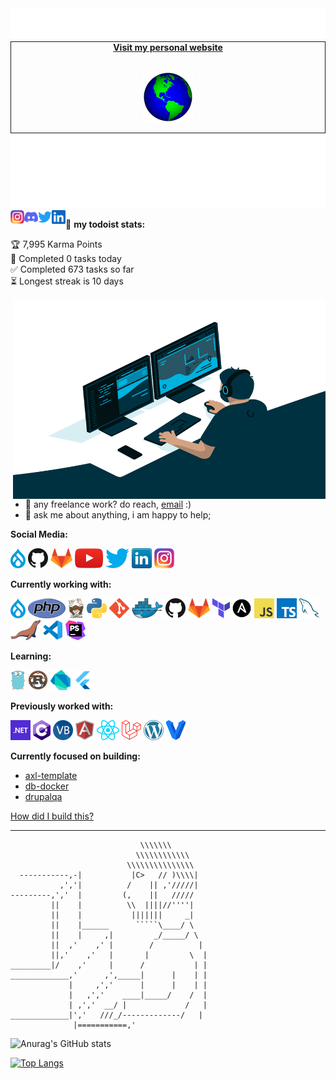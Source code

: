 <!-- <h1 style='text-align: center;'>Hi, I'm <a href="https://martin.dev">Martin</a> -->

<div align="center">
  <img height="50" alt="Hi, I´m Martin" src="images/personal_note.svg" />
  <br />
</div>

<!-- Social -->
<!-- <table width="100%" align="center"> -->
<!-- <tr> -->
<!-- <td align="center"> -->
<div style="text-align: center; border: 1px solid;">
<a href="https://brunnerliv.io">
<strong>Visit my personal website </strong>
<br />
<br />
<!-- <br /> -->

<p>

<img alt="Globe" height="80" src="images/globe.gif">
</a>
</p>
</div>
<!-- </td> -->

<!-- <td align="center">
<a href="https://www.youtube.com/watch?v=3YxaaGgTQYM&ab_channel=EvanescenceVEVO">
<strong>Listen to cool music</strong>
<br />
<br />


<p>
<img height="100" alt="Music" src="images/music.gif">
</a>
</p>

</td> -->
<!-- </tr> -->
<!-- </table> -->

<!-- <div align="center">
<a href="https://github.com/BrunnerLivio/brunnerlivio/issues/62#issuecomment-new"><img src="images/guestbook.svg"></a>
</div> -->

<!-- Guestbook -->
<!-- | Name | Date | Message |
|---|---|---|
| <a href="https://github.com/BrunnerLivio"><img width="24" src="https://avatars.githubusercontent.com/u/9899423?s=24&u=5d1170c99cdf11065093d124bd2c87ee1f3e097e&v=4" alt="BrunnerLivio" /> BrunnerLivio</a> |9/8/2022, 8:05:16 PM|@cheshire137 @tomthorogood Github employees in my Guestbook? Ok now it's the time for my elevator pitch.<br />WordArt support + Clippy as Github CoPilot. That is all I am asking for<br /><br /> @cheshire137 Is that some new Rammstein lyrics?|
| <a href="https://github.com/tomthorogood"><img width="24" src="https://avatars.githubusercontent.com/u/1092941?s=24&u=0f30db417b762baf0010806a0ced3c42fb0b06fc&v=4" alt="tomthorogood" /> tomthorogood</a> |9/8/2022, 7:39:23 PM|@BrunnerLivio i can't speak on behalf of the copilot folks, but i personally love this idea. clippy needs to make a comeback and copilot seems like a natural habitat 📎.<br />i was sampling random profiles to check for some things in the general user population when i found yours, thanks for the trip back through time!|
| <a href="https://github.com/cheshire137"><img width="24" src="https://avatars.githubusercontent.com/u/82317?s=24&u=fb33595002a6f7e10bea343b46debe5a506f549a&v=4" alt="cheshire137" /> cheshire137</a> |9/8/2022, 5:19:32 PM|I<br />I wrote<br />I wrote this<br />I wrote this to<br />I wrote this to take<br />I wrote this to take up<br />I wrote this to take up space.<br />Love your guestbook, btw|
| <a href="https://github.com/tomthorogood"><img width="24" src="https://avatars.githubusercontent.com/u/1092941?s=24&u=0f30db417b762baf0010806a0ced3c42fb0b06fc&v=4" alt="tomthorogood" /> tomthorogood</a> |9/8/2022, 5:13:56 PM|this is the greatest github profile i've ever seen.|
| <a href="https://github.com/LittleBamBoo166"><img width="24" src="https://avatars.githubusercontent.com/u/83818933?s=24&u=4772740b249f5557a9b6061586cb8eeffaf0ef8e&v=4" alt="LittleBamBoo166" /> LittleBamBoo166</a> |9/7/2022, 8:30:51 AM|Hi, I bring you some banana milkshake| -->
<!-- /Guestbook -->

<!-- Footer -->

<div align="center">

<img height="120" alt="Thanks for visiting me" width="100%" src="images/marquee.svg" />
<br />

<!-- ![Visitor Count](https://profile-counter.glitch.me/brunnerlivio/count.svg) -->

<!-- <img src="https://raw.githubusercontent.com/BrunnerLivio/brunnerlivio/master/images/notepad.gif" alt="Site created with Notepad" height="30" /> -->
<!-- "margin-right: whatever;" -->
<!-- <span>&nbsp;&nbsp;&nbsp;&nbsp;</span>
<img src="https://raw.githubusercontent.com/BrunnerLivio/brunnerlivio/master/images/ie_logo.gif" alt="Microsoft Internet Explorer" />
<span>&nbsp;&nbsp;&nbsp;&nbsp;</span>
<img src="https://raw.githubusercontent.com/BrunnerLivio/brunnerlivio/master/images/noframes.gif" alt="Microsoft Internet Explorer" /> -->

</div>

<!-- INSTAGRAM -->
<a href="https://www.instagram.com/abhisheknaiidu/">
  <img align="left" alt="Abhishek's Instagram" width="22px" src="icons/instagram.png" />
</a>

<!-- DISCORD -->
<a href="https://discord.gg/XTW52Kt">
  <img align="left" alt="Abhishek's Discord" width="22px" src="assets/discord.svg" />
</a>
<!-- Twitter -->
<a href="https://twitter.com/abhisheknaiidu">
  <img align="left" alt="Abhishek Naidu | Twitter" width="22px" src="assets/twitter.svg" />
</a>
<!-- linkedin -->
<a href="https://www.linkedin.com/in/abhisheknaiidu/">
  <img align="left" alt="Abhishek's LinkedIN" width="22px" src="assets/linkedin.svg" />
</a>
<!-- 
<h1 align="center">Hi, I'm <a href="https://martin.dev">Martin</a> 👋</h1>

<p align="center"> -->
<!--   <a href="https://github.com/peterthehan"><img alt="GitHub" title="GitHub" height="48" width="48" src="assets/github.svg"></a> -->
  <!-- <a href="https://www.linkedin.com/in/martin-arcos"><img alt="LinkedIn" title="LinkedIn" height="48" width="48" src="assets/linkedin.svg"></a> -->
<!--   <a href="https://www.npmjs.com/~peterthehan"><img alt="npm" title="npm" height="48" width="48" src="assets/npm.svg"></a> -->
</p>

<!-- <p align="center"> -->
<!--   <a href="https://discord.gg/WjEFnzC"><img alt="Discord" title="Discord" height="48" width="48" src="assets/discord.svg"></a> -->
<!--   <a href="https://twitter.com/PeterTheHan"><img alt="Twitter" title="Twitter" height="48" width="48" src="assets/twitter.svg"></a> -->
  <!-- <a href="https://youtube.com/channel/UC5QVwln-tycBa-CoB88a7wA"><img alt="YouTube" title="YouTube" height="48" width="48" src="assets/youtube.svg"></a> -->
<!-- </p> -->

<!-- ## Hello 👋 -->

<!-- My name is Martin, I´m fron Argentina and I'm studying university programmer analyst -->

<!-- ✨ I´m currently living in Trelew, Chubut, Argentina. -->

<!-- ✨ Developing a web portafolio -->

<!-- ## Contact -->

<!-- Find all of my socials and resume in my [website](https://linkbe.me/MartinArcos123_) -->

<!-- 💼 martinarcosvargas2@gmail.com -->
<!--
**cozakoo/cozakoo** is a ✨ _special_ ✨ repository because its `README.md` (this file) appears on your GitHub profile.

Here are some ideas to get you started:

- 🔭 I’m currently working on ...
- 🌱 I’m currently learning ...
- 👯 I’m looking to collaborate on ...
- 🤔 I’m looking for help with ...
- 💬 Ask me about ...
- 📫 How to reach me: ...
- 😄 Pronouns: ...
- ⚡ Fun fact: ...
-->

🚧 **my todoist stats:**

<!-- TODO-IST:START -->

🏆 7,995 Karma Points  
🌸 Completed 0 tasks today  
✅ Completed 673 tasks so far  
⏳ Longest streak is 10 days

<!-- TODO-IST:END -->

 <img align="right" alt="GIF" src="code.gif" width="500" height="320" />

- 💼 any freelance work? do reach, [email](mailto:abhishek.naidu@cred.club) :)
- 💬 ask me about anything, i am happy to help;

**Social Media:**

[![Drupal](icons/drupal.png)](https://www.drupal.org/u/hussainweb)
[![GitHub](icons/github.png)](https://github.com/hussainweb)
[![GitLab](icons/gitlab.png)](https://gitlab.com/hussainweb)
[![YouTube](icons/youtube.png)](https://youtube.com/user/hussainweb)
[![Twitter](icons/twitter.png)](https://twitter.com/hussainweb)
[![LinkedIn](icons/linkedin.png)](https://www.linkedin.com/in/hussainweb/)
[![Instagram](icons/instagram.png)](https://www.instagram.com/hussain.web/)

**Currently working with:**

<a href="https://www.drupal.org/" title="Drupal"><img src="icons/drupal.png" /></a>
<a href="https://www.php.net/" title="PHP"><img src="icons/php.png" /></a>
<a href="https://getcomposer.org/" title="Composer"><img src="icons/composer.png" /></a>
<a href="https://www.python.org/" title="Python"><img src="icons/python.png" /></a>
<a href="https://git-scm.com/" title="Git"><img src="icons/git.png" /></a>
<a href="https://www.docker.com/" title="Docker"><img src="icons/docker.png" /></a>
<a href="https://github.com/" title="GitHub"><img src="icons/github.png" /></a>
<a href="https://gitlab.com/" title="GitLab"><img src="icons/gitlab.png" /></a>
<a href="https://www.terraform.io/" title="Terraform"><img src="icons/terraform.png" /></a>
<a href="https://www.ansible.com/" title="Ansible"><img src="icons/ansible.png" /></a>
<a href="https://en.wikipedia.org/wiki/JavaScript" title="JavaScript"><img src="icons/javascript.png" /></a>
<a href="https://www.typescriptlang.org/" title="TypeScript"><img src="icons/typescript.png" /></a>
<a href="https://www.mysql.com/" title="MySQL"><img src="icons/mysql.png" /></a>
<a href="https://mariadb.org/" title="MariaDB"><img src="icons/mariadb.png" /></a>
<a href="https://code.visualstudio.com/" title="Visual Studio Code"><img src="icons/vscode.png" /></a>
<a href="https://www.jetbrains.com/phpstorm/" title="PHPStorm"><img src="icons/phpstorm.png" /></a>

**Learning:**

<a href="https://golang.org/" title="Golang"><img src="icons/golang.png" /></a>
<a href="https://www.rust-lang.org/" title="Rust"><img src="icons/rust.png" /></a>
<a href="https://dart.dev/" title="Dart"><img src="icons/dartlang.png" /></a>
<a href="https://flutter.dev/" title="Flutter"><img src="icons/flutter.png" /></a>

**Previously worked with:**

<a href="https://dotnet.microsoft.com/" title="dotNet"><img src="icons/dotnet.png" /></a>
<a href="http://csharp.net/" title="C#"><img src="icons/csharp.png" /></a>
<a href="https://docs.microsoft.com/en-us/dotnet/visual-basic/" title="Visual Basic"><img src="icons/vbnet.png" /></a>
<a href="https://angular.io/" title="Angular"><img src="icons/angular.png" /></a>
<a href="https://reactjs.org/" title="React"><img src="icons/react.png" /></a>
<a href="https://laravel.com/" title="Laravel"><img src="icons/laravel.png" /></a>
<a href="https://wordpress.org/" title="WordPress"><img src="icons/wordpress.png" /></a>
<a href="https://www.vagrantup.com/" title="Vagrant"><img src="icons/vagrant.png" /></a>

**Currently focused on building:**

- [axl-template](https://github.com/axelerant/axl-template)
- [db-docker](https://github.com/axelerant/db-docker)
- [drupalqa](https://github.com/hussainweb/drupalqa)

[How did I build this?](https://youtu.be/UqNbBe3lVCI)

---

``````
                             \\\\\\\
                            \\\\\\\\\\\\
                          \\\\\\\\\\\\\\\
  -----------,-|           |C>   // )\\\\|
           ,','|          /    || ,'/////|
---------,','  |         (,    ||   /////
         ||    |          \\  ||||//''''|
         ||    |           |||||||     _|
         ||    |______      `````\____/ \
         ||    |     ,|         _/_____/ \
         ||  ,'    ,' |        /          |
         ||,'    ,'   |       |         \  |
_________|/    ,'     |      /           | |
_____________,'      ,',_____|      |    | |
             |     ,','      |      |    | |
             |   ,','    ____|_____/    /  |
             | ,','  __/ |             /   |
_____________|','   ///_/-------------/   |
              |===========,'
``````

<!-- [![Anurag's GitHub stats](https://github-readme-stats.vercel.app/api?username=cozakoo)](https://github.com/anuraghazra/github-readme-stats) -->

![Anurag's GitHub stats](https://github-readme-stats.vercel.app/api?username=cozakoo&show_icons=true&theme=radical)

[![Top Langs](https://github-readme-stats.vercel.app/api/top-langs/?username=cozakoo&layout=compact&theme=radical)](https://github.com/anuraghazra/github-readme-stats)


<!-- ![Top Langs](https://github-readme-stats.vercel.app/api/top-langs/?username=cozakoo&theme=tokyonight) -->

<!-- [![Top Langs](https://github-readme-stats.vercel.app/api/top-langs/?username=cozakoo)](https://github.com/anuraghazra/github-readme-stats) -->

<!-- [![Top Langs](https://github-readme-stats.vercel.app/api/top-langs/?username=cozakoo&langs_count=8)](https://github.com/anuraghazra/github-readme-stats) -->

